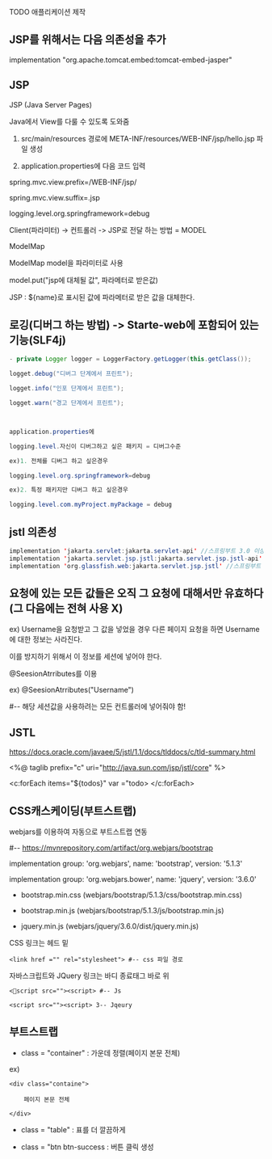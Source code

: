 TODO 애플리케이션 제작

## JSP를 위해서는 다음 의존성을 추가
implementation "org.apache.tomcat.embed:tomcat-embed-jasper"

## JSP
JSP (Java Server Pages)

Java에서 View를 다룰 수 있도록 도와줌

1. src/main/resources 경로에  META-INF/resources/WEB-INF/jsp/hello.jsp 파일 생성

2. application.properties에 다음 코드 입력

spring.mvc.view.prefix=/WEB-INF/jsp/

spring.mvc.view.suffix=.jsp

logging.level.org.springframework=debug



Client(파라미터) -> 컨트롤러 -> JSP로 전달 하는 방법  = MODEL

ModelMap

ModelMap model을 파라미터로 사용

model.put("jsp에 대체될 값", 파라메터로 받은값)

JSP : ${name}로 표시된 값에 파라메터로 받은 값을 대체한다.


## 로깅(디버그 하는 방법) -> Starte-web에 포함되어 있는 기능(SLF4j)
```java
- private Logger logger = LoggerFactory.getLogger(this.getClass());

logget.debug("디버그 단계에서 프린트");

logget.info("인포 단계에서 프린트");

logget.warn("경고 단계에서 프린트");



application.properties에

logging.level.자신이 디버그하고 싶은 패키지 = 디버그수준

ex)1. 전체를 디버그 하고 싶은경우

logging.level.org.springframework=debug

ex)2. 특정 패키지만 디버그 하고 싶은경우

logging.level.com.myProject.myPackage = debug
```


## jstl 의존성

```java
implementation 'jakarta.servlet:jakarta.servlet-api' //스프링부트 3.0 이상 
implementation 'jakarta.servlet.jsp.jstl:jakarta.servlet.jsp.jstl-api' //스프링부트 3.0 이상
implementation 'org.glassfish.web:jakarta.servlet.jsp.jstl' //스프링부트 3.0 이상
```


## 요청에 있는 모든 값들은 오직 그 요청에 대해서만 유효하다(그 다음에는 전혀 사용 X)

ex) Username을 요청받고 그 값을 넣었을 경우 다른 페이지 요청을 하면 Username에 대한 정보는 사라진다.

이를 방지하기 위해서 이 정보를 세션에 넣어야 한다.

@SeesionAtrributes를 이용

ex)  @SeesionAtrributes("Username")

#-- 해당 세션값을 사용하려는 모든 컨트롤러에 넣어줘야 함!

## JSTL

https://docs.oracle.com/javaee/5/jstl/1.1/docs/tlddocs/c/tld-summary.html

<%@ taglib prefix="c" uri="http://java.sun.com/jsp/jstl/core" %>

<c:forEach items="${todos}" var ="todo> </c:forEach>

## CSS캐스케이딩(부트스트랩)

webjars를 이용하여 자동으로 부트스트랩 연동

#-- https://mvnrepository.com/artifact/org.webjars/bootstrap

implementation group: 'org.webjars', name: 'bootstrap', version: '5.1.3'

implementation group: 'org.webjars.bower', name: 'jquery', version: '3.6.0'

- bootstrap.min.css (webjars/bootstrap/5.1.3/css/bootstrap.min.css)

- bootstrap.min.js (webjars/bootstrap/5.1.3/js/bootstrap.min.js)

- jquery.min.js (webjars/jquery/3.6.0/dist/jquery.min.js)



CSS 링크는 헤드 밑

<head>

    <link href ="" rel="stylesheet"> #-- css 파일 경로



자바스크립트와 JQuery 링크는 바디 종료태그 바로 위

    <script src=""><script> #-- Js

    <script src=""><script> 3-- Jqeury

</body>

## 부트스트랩

- class = "container" : 가운데 정렬(페이지 본문 전체)

ex)

<body>

    <div class="containe">

        페이지 본문 전체

    </div>

</body>

- class = "table" : 표를 더 깔끔하게

- class = "btn btn-success : 버튼 클릭 생성
